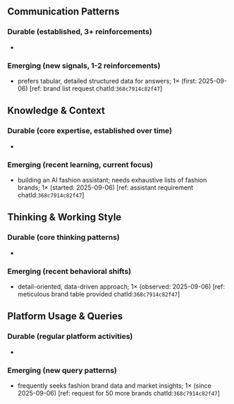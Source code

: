 ## Communication Patterns
### Durable (established, 3+ reinforcements)
- 
### Emerging (new signals, 1-2 reinforcements)
- prefers tabular, detailed structured data for answers; 1× (first: 2025-09-06) [ref: brand list request chatId:`368c7914c82f47`]

## Knowledge & Context
### Durable (core expertise, established over time)
- 
### Emerging (recent learning, current focus)
- building an AI fashion assistant; needs exhaustive lists of fashion brands; 1× (started: 2025-09-06) [ref: assistant requirement chatId:`368c7914c82f47`]

## Thinking & Working Style
### Durable (core thinking patterns)
- 
### Emerging (recent behavioral shifts)
- detail-oriented, data-driven approach; 1× (observed: 2025-09-06) [ref: meticulous brand table provided chatId:`368c7914c82f47`]

## Platform Usage & Queries
### Durable (regular platform activities)
- 
### Emerging (new query patterns)
- frequently seeks fashion brand data and market insights; 1× (since 2025-09-06) [ref: request for 50 more brands chatId:`368c7914c82f47`]